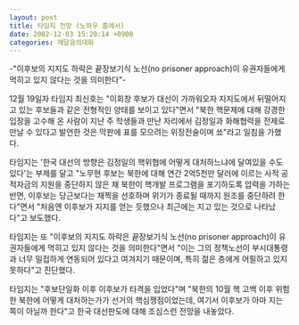 ```yaml
---
layout: post
title: 타임지 전망 (노하우 홈에서)
date: 2002-12-03 15:20:14 +0900
categories: 깨달음의대화
---
```

-"이후보의 지지도 하락은 끝장보기식 노선(no prisoner approach)이 유권자들에게 먹히고 있지 않다는 것을 의미한다"-
  

  
12월 19일자 타임지 최신호는 "이회창 후보가 대선이 가까워오자 지지도에서 뒤떨어지고 있는 후보들과 같은 전형적인 양태를 보이고 있다"면서 "북한 핵문제에 대해 강경한 입장을 고수해 온 사람이 지난 주 학생들과 만난 자리에서 김정일과 화해협력을 전제로 만날 수 있다고 발언한 것은 막판에 표를 모으려는 위장전술이며 쑈"라고 일침을 가했다.
  

  
타임지는 '한국 대선의 방향은 김정일의 핵위협에 어떻게 대처하느냐에 달여있을 수도 있다'는 부제를 달고 "노무현 후보는 북한에 대해 연간 2억5천만 달러에 이르는 사적 공적자금의 지원을 중단하지 않은 채 북한이 핵개발 프로그램을 포기하도록 압력을 가하는 반면, 이후보는 당근보다는 채찍을 선호하며 위기가 종료될 때까지 원조를 중단하려 한다"면서 "처음엔 이후보가 지지를 얻는 듯했으나 최근에는 지고 있는 것으로 나타났다"고 보도했다.
  

  
타임지는 또 "이후보의 지지도 하락은 끝장보기식 노선(no prisoner approach)이 유권자들에게 먹히고 있지 않다는 것을 의미한다"면서 "이는 그의 정책노선이 부시대통령과 너무 밀접하게 연동되어 있다고 여겨지기 때문이며, 특히 젊은 층에게 어필하고 있지 못하다"고 진단했다.
  

  
타임지는 "후보단일화 이후 이후보가 타격을 입었다"며 "북한의 10월 핵 고백 이후 위험한 북한에 어떻게 대처하는가가 선거의 핵심쟁점이었는데, 여기서 이후보가 아마 지는 쪽이 아닐까 한다"고 한국 대선판도에 대해 조심스런 전망을 내놓았다.
